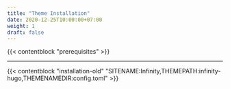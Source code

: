 ```yaml
---
title: "Theme Installation"
date: 2020-12-25T10:00:00+07:00
weight: 1
draft: false
---
```


{{< contentblock "prerequisites" >}}

---

{{< contentblock "installation-old" "SITENAME:Infinity,THEMEPATH:infinity-hugo,THEMENAMEDIR:config.toml" >}}
